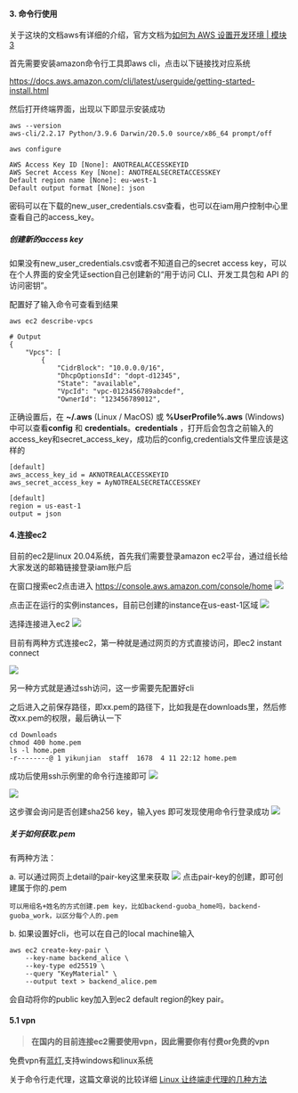 #### 3. 命令行使用

关于这块的文档aws有详细的介绍，官方文档为[如何为 AWS 设置开发环境 | 模块 3](https://aws.amazon.com/cn/getting-started/guides/setup-environment/module-three/)

首先需要安装amazon命令行工具即aws cli，点击以下链接找对应系统

https://docs.aws.amazon.com/cli/latest/userguide/getting-started-install.html

然后打开终端界面，出现以下即显示安装成功

```
aws --version
aws-cli/2.2.17 Python/3.9.6 Darwin/20.5.0 source/x86_64 prompt/off
```

```
aws configure

AWS Access Key ID [None]: ANOTREALACCESSKEYID
AWS Secret Access Key [None]: ANOTREALSECRETACCESSKEY
Default region name [None]: eu-west-1
Default output format [None]: json
```

密码可以在下载的new_user_credentials.csv查看，也可以在iam用户控制中心里查看自己的access_key。

##### 创建新的access key
如果没有new_user_credentials.csv或者不知道自己的secret access key，可以在个人界面的安全凭证section自己创建新的“用于访问 CLI、开发工具包和 API 的访问密钥”。

配置好了输入命令可查看到结果


```
aws ec2 describe-vpcs

# Output
{
    "Vpcs": [
        {
            "CidrBlock": "10.0.0.0/16",
            "DhcpOptionsId": "dopt-d12345",
            "State": "available",
            "VpcId": "vpc-0123456789abcdef",
            "OwnerId": "123456789012",
```

正确设置后，在 **~/.aws** (Linux / MacOS) 或 **%UserProfile%\.aws** (Windows) 中可以查看**config** 和 **credentials**。**credentials** ，打开后会包含之前输入的access_key和secret_access_key，成功后的config,credentials文件里应该是这样的

```
[default]
aws_access_key_id = AKNOTREALACCESSKEYID
aws_secret_access_key = AyNOTREALSECRETACCESSKEY
```

```
[default]
region = us-east-1
output = json
```

#### 4.连接ec2
目前的ec2是linux 20.04系统，首先我们需要登录amazon ec2平台，通过组长给大家发送的邮箱链接登录iam账户后

在窗口搜索ec2点击进入
https://console.aws.amazon.com/console/home
![](https://i.imgur.com/CMBp6kV.png)

点击正在运行的实例instances，目前已创建的instance在us-east-1区域
![](https://i.imgur.com/3qonoWN.png)

选择连接进入ec2
![](https://i.imgur.com/Mm3Gxwu.png)


目前有两种方式连接ec2，第一种就是通过网页的方式直接访问，即ec2 instant connect

![](https://i.imgur.com/P4YLexB.png)



另一种方式就是通过ssh访问，这一步需要先配置好cli

之后进入之前保存路径，即xx.pem的路径下，比如我是在downloads里，然后修改xx.pem的权限，最后确认一下

```
cd Downloads
chmod 400 home.pem
ls -l home.pem
-r--------@ 1 yikunjian  staff  1678  4 11 22:12 home.pem
```

成功后使用ssh示例里的命令行连接即可
![](https://i.imgur.com/I96k3Dp.png)


![](https://i.imgur.com/BpNkMjP.png)

这步骤会询问是否创建sha256 key，输入yes
即可发现使用命令行登录成功
![](https://i.imgur.com/F4OOiDq.png)

##### 关于如何获取.pem
有两种方法：

a. 可以通过网页上detail的pair-key这里来获取
![](https://i.imgur.com/bxyXy4i.png)
点击pair-key的创建，即可创建属于你的.pem

    可以用组名+姓名的方式创建.pem key，比如backend-guoba_home吗，backend-guoba_work，以区分每个人的.pem

b. 如果设置好cli，也可以在自己的local machine输入

```
aws ec2 create-key-pair \                   
    --key-name backend_alice \
    --key-type ed25519 \
    --query "KeyMaterial" \
    --output text > backend_alice.pem
```
会自动将你的public key加入到ec2 default region的key pair。



#### 5.1 vpn
> **在国内的目前连接ec2需要使用vpn，因此需要你有付费or免费的vpn**

免费vpn有[蓝灯](https://getlantern.org/zh_CN/),支持windows和linux系统

关于命令行走代理，这篇文章说的比较详细
[Linux 让终端走代理的几种方法](https://zhuanlan.zhihu.com/p/46973701)
